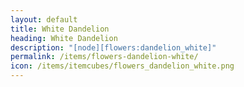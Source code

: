 ```yaml
---
layout: default
title: White Dandelion
heading: White Dandelion
description: "[node][flowers:dandelion_white]"
permalink: /items/flowers-dandelion-white/
icon: /items/itemcubes/flowers_dandelion_white.png
---
```

